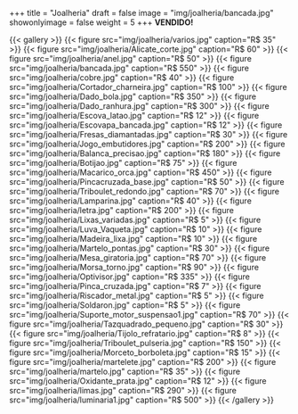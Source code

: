 +++
title = "Joalheria"
draft = false
image = "img/joalheria/bancada.jpg"
showonlyimage = false
weight = 5
+++
**VENDIDO!**
<!--more-->

{{< gallery >}}
{{< figure src="img/joalheria/varios.jpg" caption="R$ 35" >}}
{{< figure src="img/joalheria/Alicate_corte.jpg" caption="R$ 60" >}}
{{< figure src="img/joalheria/anel.jpg" caption="R$ 50" >}}
{{< figure src="img/joalheria/bancada.jpg" caption="R$ 550" >}}
{{< figure src="img/joalheria/cobre.jpg" caption="R$ 40" >}}
{{< figure src="img/joalheria/Cortador_charneira.jpg" caption="R$ 100" >}}
{{< figure src="img/joalheria/Dado_bola.jpg" caption="R$ 350" >}}
{{< figure src="img/joalheria/Dado_ranhura.jpg" caption="R$ 300" >}}
{{< figure src="img/joalheria/Escova_latao.jpg" caption="R$ 12" >}}
{{< figure src="img/joalheria/Escovapa_bancada.jpg" caption="R$ 12" >}}
{{< figure src="img/joalheria/Fresas_diamantadas.jpg" caption="R$ 30" >}}
{{< figure src="img/joalheria/Jogo_embutidores.jpg" caption="R$ 200" >}}
{{< figure src="img/joalheria/Balanca_precisao.jpg" caption="R$ 180" >}}
{{< figure src="img/joalheria/Botijao.jpg" caption="R$ 75" >}}
{{< figure src="img/joalheria/Macarico_orca.jpg" caption="R$ 450" >}}
{{< figure src="img/joalheria/Pincacruzada_base.jpg" caption="R$ 50" >}}
{{< figure src="img/joalheria/Triboulet_redondo.jpg" caption="R$ 70" >}}
{{< figure src="img/joalheria/Lamparina.jpg" caption="R$ 40" >}}
{{< figure src="img/joalheria/letra.jpg" caption="R$ 200" >}}
{{< figure src="img/joalheria/Lixas_variadas.jpg" caption="R$ 5" >}}
{{< figure src="img/joalheria/Luva_Vaqueta.jpg" caption="R$ 10" >}}
{{< figure src="img/joalheria/Madeira_lixa.jpg" caption="R$ 10" >}}
{{< figure src="img/joalheria/Martelo_pontas.jpg" caption="R$ 30" >}}
{{< figure src="img/joalheria/Mesa_giratoria.jpg" caption="R$ 70" >}}
{{< figure src="img/joalheria/Morsa_torno.jpg" caption="R$ 90" >}}
{{< figure src="img/joalheria/Optivisor.jpg" caption="R$ 335" >}}
{{< figure src="img/joalheria/Pinca_cruzada.jpg" caption="R$ 7" >}}
{{< figure src="img/joalheria/Riscador_metal.jpg" caption="R$ 5" >}}
{{< figure src="img/joalheria/Soldaron.jpg" caption="R$ 5" >}}
{{< figure src="img/joalheria/Suporte_motor_suspensao1.jpg" caption="R$ 70" >}}
{{< figure src="img/joalheria/Tazquadrado_pequeno.jpg" caption="R$ 30" >}}
{{< figure src="img/joalheria/Tijolo_refratario.jpg" caption="R$ 8" >}}
{{< figure src="img/joalheria/Triboulet_pulseria.jpg" caption="R$ 150" >}}
{{< figure src="img/joalheria/Morceto_borboleta.jpg" caption="R$ 15" >}}
{{< figure src="img/joalheria/martelete.jpg" caption="R$ 200" >}}
{{< figure src="img/joalheria/martelo.jpg" caption="R$ 35" >}}
{{< figure src="img/joalheria/Oxidante_prata.jpg" caption="R$ 12" >}}
{{< figure src="img/joalheria/limas.jpg" caption="R$ 290" >}}
{{< figure src="img/joalheria/luminaria1.jpg" caption="R$ 500" >}}
{{< /gallery >}}
